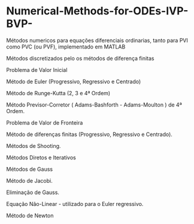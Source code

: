 # Numerical-Methods-for-ODEs-IVP-BVP-
Métodos numericos para equações diferenciais ordinarias, tanto para PVI como PVC (ou PVF), implementado em MATLAB

Métodos discretizados pelo os métodos de diferença finitas

Problema de Valor Inicial

  Método de Euler (Progressivo, Regressivo e Centrado)
  
  Método de Runge-Kutta (2, 3 e 4ª Ordem)
  
  Método Previsor-Corretor ( Adams-Bashforth - Adams-Moulton ) de 4ª Ordem.

Problema de Valor de Fronteira

  Método de diferenças finitas (Progressivo, Regressivo e Centrado).
  
  Métodos de Shooting.
  
Métodos Diretos e Iterativos

  Métodos de Gauss
  
  Método de Jacobi.
  
  Eliminação de Gauss.
  
Equação Não-Linear - utilizado para o Euler regressivo.

  Método de Newton


